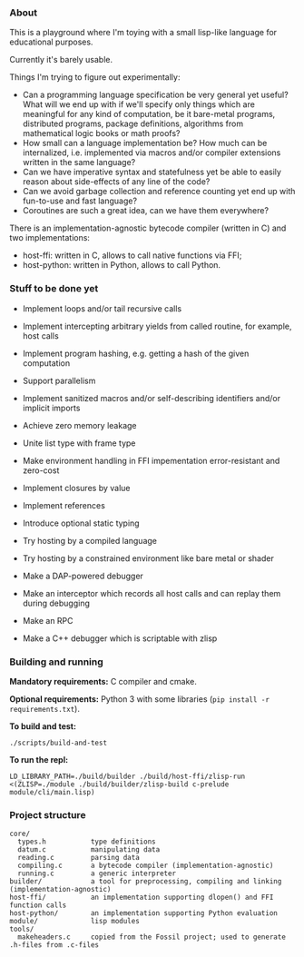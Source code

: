 ### About

This is a playground where I'm toying with a small lisp-like language
for educational purposes.

Currently it's barely usable.

Things I'm trying to figure out experimentally:
- Can a programming language specification be very general yet useful?
  What will we end up with if we'll specify only things which are meaningful
  for any kind of computation, be it bare-metal programs, distributed programs,
  package definitions, algorithms from mathematical logic books or math proofs?
- How small can a language implementation be?
  How much can be internalized, i.e. implemented via macros
  and/or compiler extensions written in the same language?
- Can we have imperative syntax and statefulness
  yet be able to easily reason about side-effects of any line of the code?
- Can we avoid garbage collection and reference counting
  yet end up with fun-to-use and fast language?
- Coroutines are such a great idea, can we have them everywhere?

There is an implementation-agnostic bytecode compiler (written in C)
and two implementations:
- host-ffi: written in C, allows to call native functions via FFI;
- host-python: written in Python, allows to call Python.

### Stuff to be done yet

- Implement loops and/or tail recursive calls
- Implement intercepting arbitrary yields from called routine, for example, host calls
- Implement program hashing, e.g. getting a hash of the given computation
- Support parallelism

- Implement sanitized macros and/or self-describing identifiers and/or implicit imports

- Achieve zero memory leakage
- Unite list type with frame type
- Make environment handling in FFI impementation error-resistant and zero-cost
- Implement closures by value
- Implement references

- Introduce optional static typing

- Try hosting by a compiled language
- Try hosting by a constrained environment like bare metal or shader

- Make a DAP-powered debugger
- Make an interceptor which records all host calls and can replay them during debugging
- Make an RPC
- Make a C++ debugger which is scriptable with zlisp

### Building and running

**Mandatory requirements:** C compiler and cmake.

**Optional requirements:** Python 3 with some libraries (`pip install -r requirements.txt`).

**To build and test:**
```
./scripts/build-and-test
```

**To run the repl:**
```
LD_LIBRARY_PATH=./build/builder ./build/host-ffi/zlisp-run <(ZLISP=./module ./build/builder/zlisp-build c-prelude module/cli/main.lisp)
```

### Project structure

```
core/
  types.h           type definitions
  datum.c           manipulating data
  reading.c         parsing data
  compiling.c       a bytecode compiler (implementation-agnostic)
  running.c         a generic interpreter
builder/            a tool for preprocessing, compiling and linking (implementation-agnostic)
host-ffi/           an implementation supporting dlopen() and FFI function calls
host-python/        an implementation supporting Python evaluation
module/             lisp modules
tools/
  makeheaders.c     copied from the Fossil project; used to generate .h-files from .c-files
```
